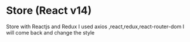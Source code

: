 # Store (React v14)
Store with Reactjs and Redux
I used axios ,react,redux,react-router-dom 
I will come back and change the style
    
    
    
